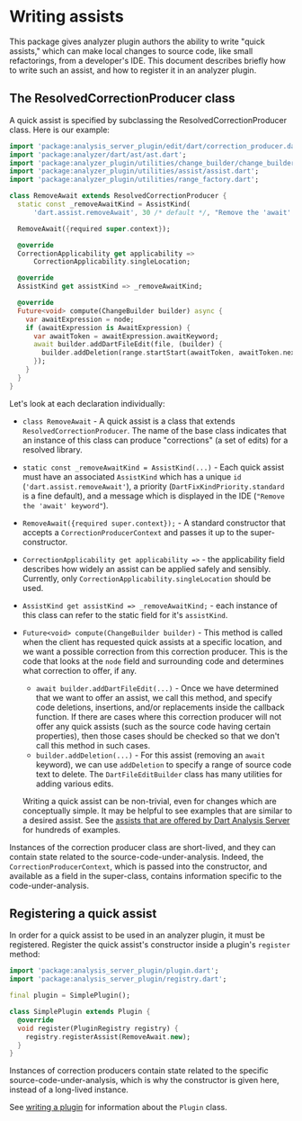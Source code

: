 # Writing assists

This package gives analyzer plugin authors the ability to write "quick assists,"
which can make local changes to source code, like small refactorings, from a
developer's IDE. This document describes briefly how to write such an assist,
and how to register it in an analyzer plugin.

## The ResolvedCorrectionProducer class

A quick assist is specified by subclassing the ResolvedCorrectionProducer class.
Here is our example:

```dart
import 'package:analysis_server_plugin/edit/dart/correction_producer.dart';
import 'package:analyzer/dart/ast/ast.dart';
import 'package:analyzer_plugin/utilities/change_builder/change_builder_core.dart';
import 'package:analyzer_plugin/utilities/assist/assist.dart';
import 'package:analyzer_plugin/utilities/range_factory.dart';

class RemoveAwait extends ResolvedCorrectionProducer {
  static const _removeAwaitKind = AssistKind(
      'dart.assist.removeAwait', 30 /* default */, "Remove the 'await' keyword");

  RemoveAwait({required super.context});

  @override
  CorrectionApplicability get applicability =>
      CorrectionApplicability.singleLocation;

  @override
  AssistKind get assistKind => _removeAwaitKind;

  @override
  Future<void> compute(ChangeBuilder builder) async {
    var awaitExpression = node;
    if (awaitExpression is AwaitExpression) {
      var awaitToken = awaitExpression.awaitKeyword;
      await builder.addDartFileEdit(file, (builder) {
        builder.addDeletion(range.startStart(awaitToken, awaitToken.next!));
      });
    }
  }
}
```

Let's look at each declaration individually:

* `class RemoveAwait` - A quick assist is a class that extends
  `ResolvedCorrectionProducer`. The name of the base class indicates that an
  instance of this class can produce "corrections" (a set of edits) for a
  resolved library.
* `static const _removeAwaitKind = AssistKind(...)` - Each quick assist must
  have an associated `AssistKind` which has a unique `id`
  (`'dart.assist.removeAwait'`), a priority (`DartFixKindPriority.standard` is a
  fine default), and a message which is displayed in the IDE
  (`"Remove the 'await' keyword"`).
* `RemoveAwait({required super.context});` - A standard constructor that accepts
  a `CorrectionProducerContext` and passes it up to the super-constructor.
* `CorrectionApplicability get applicability =>` - the applicability field
  describes how widely an assist can be applied safely and sensibly. Currently,
  only `CorrectionApplicability.singleLocation` should be used.
* `AssistKind get assistKind => _removeAwaitKind;` - each instance of this class
  can refer to the static field for it's `assistKind`.
* `Future<void> compute(ChangeBuilder builder)` - This method is called when the
  client has requested quick assists at a specific location, and we want a
  possible correction from this correction producer. This is the code that
  looks at the `node` field and surrounding code and determines what correction
  to offer, if any.

  * `await builder.addDartFileEdit(...)` - Once we have determined that we want
    to offer an assist, we call this method, and specify code deletions,
    insertions, and/or replacements inside the callback function. If there are
    cases where this correction producer will not offer any quick assists (such
    as the source code having certain properties), then those cases should be
    checked so that we don't call this method in such cases.
  * `builder.addDeletion(...)` - For this assist (removing an `await` keyword),
    we can use `addDeletion` to specify a range of source code text to delete.
    The `DartFileEditBuilder` class has many utilities for adding various edits.

  Writing a quick assist can be non-trivial, even for changes which are
  conceptually simple. It may be helpful to see examples that are similar to a
  desired assist. See the [assists that are offered by Dart Analysis
  Server][existing-assists] for hundreds of examples.

Instances of the correction producer class are short-lived, and they can contain
state related to the source-code-under-analysis. Indeed, the
`CorrectionProducerContext`, which is passed into the constructor, and available
as a field in the super-class, contains information specific to the
code-under-analysis.

## Registering a quick assist

In order for a quick assist to be used in an analyzer plugin, it must be
registered. Register the quick assist's constructor inside a plugin's
`register` method:

```dart
import 'package:analysis_server_plugin/plugin.dart';
import 'package:analysis_server_plugin/registry.dart';

final plugin = SimplePlugin();

class SimplePlugin extends Plugin {
  @override
  void register(PluginRegistry registry) {
    registry.registerAssist(RemoveAwait.new);
  }
}
```

Instances of correction producers contain state related to the specific
source-code-under-analysis, which is why the constructor is given here,
instead of a long-lived instance.

See [writing a plugin][] for information about the `Plugin` class.

[writing rules]: https://github.com/dart-lang/sdk/blob/main/pkg/analysis_server_plugin/doc/writing_rules.md
[existing-assists]: https://github.com/dart-lang/sdk/tree/main/pkg/analysis_server/lib/src/services/correction/dart
[writing a plugin]: https://github.com/dart-lang/sdk/blob/main/pkg/analysis_server_plugin/doc/writing_rules.md
